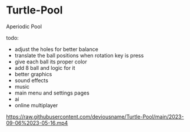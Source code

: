 # Turtle-Pool
Aperiodic Pool

todo:
- adjust the holes for better balance
- translate the ball positions when rotation key is press
- give each ball its proper color
- add 8 ball and logic for it
- better graphics
- sound effects
- music
- main menu and settings pages
- ai
- online multiplayer

https://raw.githubusercontent.com/deviousname/Turtle-Pool/main/2023-09-06%2023-05-16.mp4
